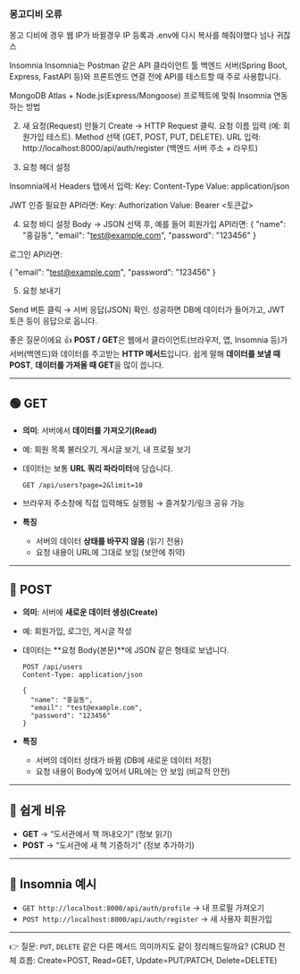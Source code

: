 ### 몽고디비 오류
몽고 디비에 경우 웹 IP가 바뀔경우 IP 등록과 .env에 다시 복사를 해줘야했다
넘나 귀찮스

Insomnia 
Insomnia는 Postman 같은 API 클라이언트 툴
백엔드 서버(Spring Boot, Express, FastAPI 등)와 프론트엔드 연결 전에 API를 테스트할 때 주로 사용합니다.

MongoDB Atlas + Node.js(Express/Mongoose) 프로젝트에 맞춰 Insomnia 연동하는 방법

2. 새 요청(Request) 만들기
Create → HTTP Request 클릭.
요청 이름 입력 (예: 회원가입 테스트).
Method 선택 (GET, POST, PUT, DELETE).
URL 입력:
http://localhost:8000/api/auth/register
(백엔드 서버 주소 + 라우트)

3. 요청 헤더 설정

Insomnia에서 Headers 탭에서 입력:
Key: Content-Type
Value: application/json

JWT 인증 필요한 API라면:
Key: Authorization
Value: Bearer <토큰값>

4. 요청 바디 설정
Body → JSON 선택 후, 예를 들어 회원가입 API라면:
{
  "name": "홍길동",
  "email": "test@example.com",
  "password": "123456"
}


로그인 API라면:

{
  "email": "test@example.com",
  "password": "123456"
}

5. 요청 보내기

Send 버튼 클릭 → 서버 응답(JSON) 확인.
성공하면 DB에 데이터가 들어가고, JWT 토큰 등이 응답으로 옵니다.


좋은 질문이에요 👍
**POST / GET**은 웹에서 클라이언트(브라우저, 앱, Insomnia 등)가 서버(백엔드)와 데이터를 주고받는 **HTTP 메서드**입니다.
쉽게 말해 **데이터를 보낼 때 POST**, **데이터를 가져올 때 GET**을 많이 씁니다.

---

## 🟢 GET

* **의미**: 서버에서 **데이터를 가져오기(Read)**
* 예: 회원 목록 불러오기, 게시글 보기, 내 프로필 보기
* 데이터는 보통 **URL 쿼리 파라미터**에 담습니다.
  ```
  GET /api/users?page=2&limit=10
  ```
* 브라우저 주소창에 직접 입력해도 실행됨 → 즐겨찾기/링크 공유 가능

* **특징**

  * 서버의 데이터 **상태를 바꾸지 않음** (읽기 전용)
  * 요청 내용이 URL에 그대로 보임 (보안에 취약)

---
## 🔴 POST

* **의미**: 서버에 **새로운 데이터 생성(Create)**
* 예: 회원가입, 로그인, 게시글 작성
* 데이터는 \*\*요청 Body(본문)\*\*에 JSON 같은 형태로 보냅니다.
  ```
  POST /api/users
  Content-Type: application/json

  {
    "name": "홍길동",
    "email": "test@example.com",
    "password": "123456"
  }
  ```
* **특징**

  * 서버의 데이터 상태가 바뀜 (DB에 새로운 데이터 저장)
  * 요청 내용이 Body에 있어서 URL에는 안 보임 (비교적 안전)

---

## 📝 쉽게 비유
* **GET** → “도서관에서 책 꺼내오기” (정보 읽기)
* **POST** → “도서관에 새 책 기증하기” (정보 추가하기)

---

## 🌟 Insomnia 예시

* `GET http://localhost:8000/api/auth/profile` → 내 프로필 가져오기
* `POST http://localhost:8000/api/auth/register` → 새 사용자 회원가입

---

👉 질문:
`PUT`, `DELETE` 같은 다른 메서드 의미까지도 같이 정리해드릴까요? (CRUD 전체 흐름: Create=POST, Read=GET, Update=PUT/PATCH, Delete=DELETE)

